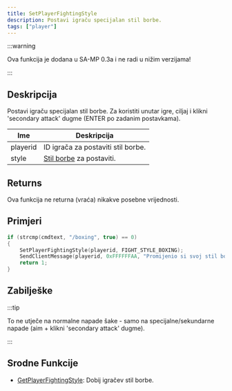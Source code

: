 ```yaml
---
title: SetPlayerFightingStyle
description: Postavi igraču specijalan stil borbe.
tags: ["player"]
---
```


:::warning

Ova funkcija je dodana u SA-MP 0.3a i ne radi u nižim verzijama!

:::

## Deskripcija

Postavi igraču specijalan stil borbe. Za koristiti unutar igre, ciljaj i klikni 'secondary attack' dugme (ENTER po zadanim postavkama).

| Ime      | Deskripcija                                             |
| -------- | ------------------------------------------------------- |
| playerid | ID igrača za postaviti stil borbe.                      |
| style    | [Stil borbe](../resources/fightingstyles) za postaviti. |

## Returns

Ova funkcija ne returna (vraća) nikakve posebne vrijednosti.

## Primjeri

```c
if (strcmp(cmdtext, "/boxing", true) == 0)
{
    SetPlayerFightingStyle(playerid, FIGHT_STYLE_BOXING);
    SendClientMessage(playerid, 0xFFFFFFAA, "Promijenio si svoj stil borbe u Boxing!");
    return 1;
}
```

## Zabilješke

:::tip

To ne utječe na normalne napade šake - samo na specijalne/sekundarne napade (aim + klikni 'secondary attack' dugme).

:::

## Srodne Funkcije

- [GetPlayerFightingStyle](scripting/functions/GetPlayerFightingStyle): Dobij igračev stil borbe.
